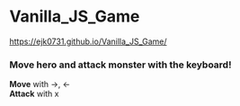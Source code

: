 # Vanilla_JS_Game

https://ejk0731.github.io/Vanilla_JS_Game/

<h3>Move hero and attack monster with the keyboard!</h3>
<b>Move</b> with ->, <- <br>
<b>Attack</b> with x

